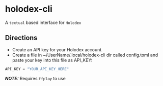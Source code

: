 # holodex-cli
A `textual` based interface for `Holodex`

## Directions
* Create an API key for your Holodex account.
* Create a file in ~/UserName/.local/holodex-cli dir called config.toml and paste your key into this file as API_KEY:
```python
API_KEY = "YOUR_API_KEY_HERE"
```

*__NOTE:__* Requires `ffplay` to use